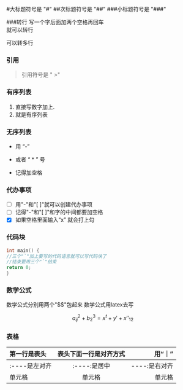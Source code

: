 #大标题符号是 "#"
##次标题符号是 "##"
###小标题符号是 "###"

###转行
写一个字后面加两个空格再回车  
就可以转行  
  
    
可以转多行
### 引用
> 引用符号是 " >"

### 有序列表
1. 直接写数字加上.
2. 就是有序列表

### 无序列表
- 用 “-” 
* 或者 “ * ” 号
- 记得加空格

### 代办事项
- [ ] 用"-"和"[ ]"就可以创建代办事项
- [ ] 记得"-"和"[ ]"和字的中间都要加空格
- [x] 如果空格里面输入“x” 就会打上勾

### 代码块
```c
int main() {
//三个"`"加上要写的代码语言就可以写代码块了 
//结束要用三个"`"结束
return 0;
}
```

### 数学公式
数学公式分别用两个"$$"包起来
数学公式用latex去写

$$
a_{ij}^{2} + b^3_{2}=x^{t} + y' + x''_{12}
$$

### 表格
|  第一行是表头   | 表头下面一行是对齐方式  | 用“｜”  |
|  :----  | :----:  |  ----: |
| :----是左对齐  | :----:是居中 | ----:是右对齐 |
| 单元格  | 单元格 | 单元格 | 

